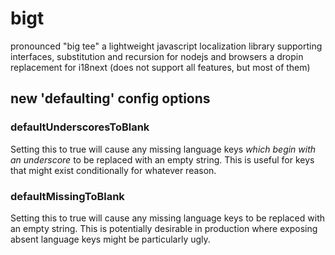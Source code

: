# bigt
pronounced "big tee"
a lightweight javascript localization library supporting interfaces, substitution and recursion for nodejs and browsers
a dropin replacement for i18next (does not support all features, but most of them)

## new 'defaulting' config options
### defaultUnderscoresToBlank
Setting this to true will cause any missing language keys *which begin with an
underscore* to be replaced with an empty string. This is useful for keys that
might exist conditionally for whatever reason.

### defaultMissingToBlank
Setting this to true will cause any missing language keys to be replaced with an
empty string. This is potentially desirable in production where exposing absent
language keys might be particularly ugly.
